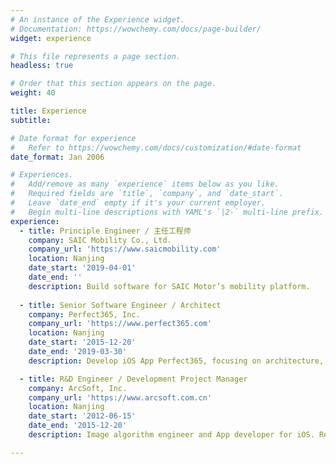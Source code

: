 ```yaml
---
# An instance of the Experience widget.
# Documentation: https://wowchemy.com/docs/page-builder/
widget: experience

# This file represents a page section.
headless: true

# Order that this section appears on the page.
weight: 40

title: Experience
subtitle:

# Date format for experience
#   Refer to https://wowchemy.com/docs/customization/#date-format
date_format: Jan 2006

# Experiences.
#   Add/remove as many `experience` items below as you like.
#   Required fields are `title`, `company`, and `date_start`.
#   Leave `date_end` empty if it's your current employer.
#   Begin multi-line descriptions with YAML's `|2-` multi-line prefix.
experience:
  - title: Principle Engineer / 主任工程师
    company: SAIC Mobility Co., Ltd.
    company_url: 'https://www.saicmobility.com'
    location: Nanjing
    date_start: '2019-04-01'
    date_end: ''
    description: Build software for SAIC Motor’s mobility platform.
        
  - title: Senior Software Engineer / Architect
    company: Perfect365, Inc.
    company_url: 'https://www.perfect365.com'
    location: Nanjing
    date_start: '2015-12-20'
    date_end: '2019-03-30'
    description: Develop iOS App Perfect365, focusing on architecture, modular design, continuous integration and project management.

  - title: R&D Engineer / Development Project Manager
    company: ArcSoft, Inc.
    company_url: 'https://www.arcsoft.com.cn'
    location: Nanjing
    date_start: '2012-06-15'
    date_end: '2015-12-20'
    description: Image algorithm engineer and App developer for iOS. Responsible for building retail and OEM projects, specializing in iOS development.

---
```

